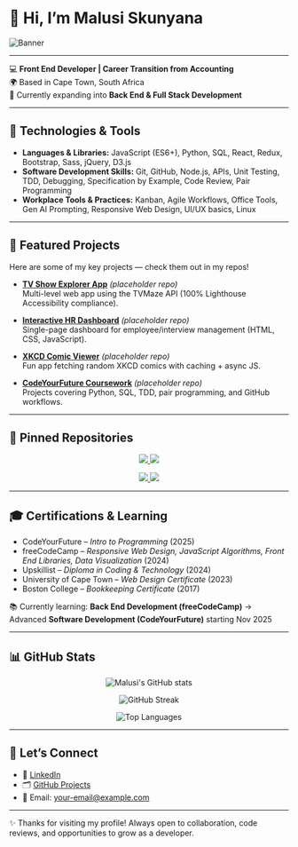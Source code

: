 # 👋 Hi, I’m Malusi Skunyana

![Banner](https://capsule-render.vercel.app/api?type=wave&color=gradient&height=120&section=header&text=Malusi%20Skunyana&fontSize=40&fontAlignY=30&desc=Front%20End%20Developer%20|%20Data%20Visualizer%20|%20Future%20Full%20Stack%20Dev&descAlignY=50)

---

💻 **Front End Developer | Career Transition from Accounting**  
🌍 Based in Cape Town, South Africa  
🚀 Currently expanding into **Back End & Full Stack Development**

---

## 🔧 Technologies & Tools
- **Languages & Libraries:** JavaScript (ES6+), Python, SQL, React, Redux, Bootstrap, Sass, jQuery, D3.js  
- **Software Development Skills:** Git, GitHub, Node.js, APIs, Unit Testing, TDD, Debugging, Specification by Example, Code Review, Pair Programming  
- **Workplace Tools & Practices:** Kanban, Agile Workflows, Office Tools, Gen AI Prompting, Responsive Web Design, UI/UX basics, Linux

---

## 📌 Featured Projects

Here are some of my key projects — check them out in my repos!

- **[TV Show Explorer App](https://github.com/malusi-skunyana/tv-show-explorer)** *(placeholder repo)*  
  Multi-level web app using the TVMaze API (100% Lighthouse Accessibility compliance).

- **[Interactive HR Dashboard](https://github.com/malusi-skunyana/hr-dashboard)** *(placeholder repo)*  
  Single-page dashboard for employee/interview management (HTML, CSS, JavaScript).

- **[XKCD Comic Viewer](https://github.com/malusi-skunyana/xkcd-viewer)** *(placeholder repo)*  
  Fun app fetching random XKCD comics with caching + async JS.

- **[CodeYourFuture Coursework](https://github.com/malusi-skunyana/cyf-coursework)** *(placeholder repo)*  
  Projects covering Python, SQL, TDD, pair programming, and GitHub workflows.

---

## 📌 Pinned Repositories

<p align="center">
  <a href="https://github.com/malusi-skunyana/tv-show-explorer">
    <img src="https://github-readme-stats.vercel.app/api/pin/?username=malusi-skunyana&repo=tv-show-explorer&theme=tokyonight" />
  </a>
  <a href="https://github.com/malusi-skunyana/hr-dashboard">
    <img src="https://github-readme-stats.vercel.app/api/pin/?username=malusi-skunyana&repo=hr-dashboard&theme=tokyonight" />
  </a>
</p>

<p align="center">
  <a href="https://github.com/malusi-skunyana/xkcd-viewer">
    <img src="https://github-readme-stats.vercel.app/api/pin/?username=malusi-skunyana&repo=xkcd-viewer&theme=tokyonight" />
  </a>
  <a href="https://github.com/malusi-skunyana/cyf-coursework">
    <img src="https://github-readme-stats.vercel.app/api/pin/?username=malusi-skunyana&repo=cyf-coursework&theme=tokyonight" />
  </a>
</p>

---

## 🎓 Certifications & Learning
- CodeYourFuture – *Intro to Programming* (2025)  
- freeCodeCamp – *Responsive Web Design, JavaScript Algorithms, Front End Libraries, Data Visualization* (2024)  
- Upskillist – *Diploma in Coding & Technology* (2024)  
- University of Cape Town – *Web Design Certificate* (2023)  
- Boston College – *Bookkeeping Certificate* (2017)

📚 Currently learning: **Back End Development (freeCodeCamp)** → Advanced **Software Development (CodeYourFuture)** starting Nov 2025

---

## 📊 GitHub Stats

<p align="center">
  <img src="https://github-readme-stats.vercel.app/api?username=malusi-skunyana&show_icons=true&theme=tokyonight" alt="Malusi's GitHub stats" />
</p>

<p align="center">
  <img src="https://github-readme-streak-stats.herokuapp.com/?user=malusi-skunyana&theme=tokyonight" alt="GitHub Streak" />
</p>

<p align="center">
  <img src="https://github-readme-stats.vercel.app/api/top-langs/?username=malusi-skunyana&layout=compact&theme=tokyonight" alt="Top Languages" />
</p>

---

## 🤝 Let’s Connect
- 💼 [LinkedIn](https://www.linkedin.com/in/malusi-skunyana)  
- 🗂️ [GitHub Projects](https://github.com/malusi-skunyana)  
- 📧 Email: your-email@example.com

---

✨ Thanks for visiting my profile! Always open to collaboration, code reviews, and opportunities to grow as a developer.
